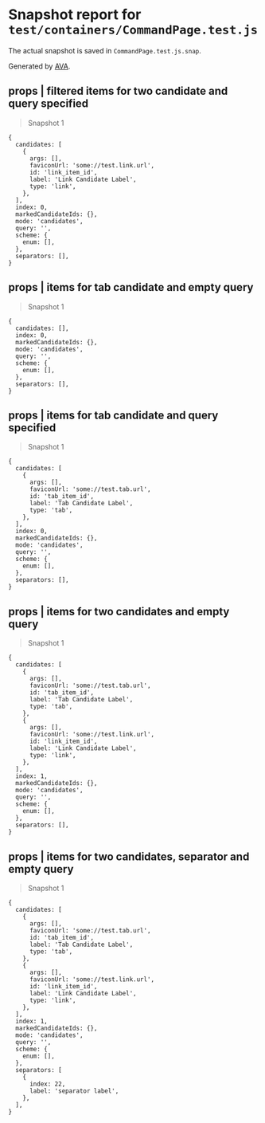 # Snapshot report for `test/containers/CommandPage.test.js`

The actual snapshot is saved in `CommandPage.test.js.snap`.

Generated by [AVA](https://ava.li).

## props | filtered items for two candidate and query specified

> Snapshot 1

    {
      candidates: [
        {
          args: [],
          faviconUrl: 'some://test.link.url',
          id: 'link_item_id',
          label: 'Link Candidate Label',
          type: 'link',
        },
      ],
      index: 0,
      markedCandidateIds: {},
      mode: 'candidates',
      query: '',
      scheme: {
        enum: [],
      },
      separators: [],
    }

## props | items for tab candidate and empty query

> Snapshot 1

    {
      candidates: [],
      index: 0,
      markedCandidateIds: {},
      mode: 'candidates',
      query: '',
      scheme: {
        enum: [],
      },
      separators: [],
    }

## props | items for tab candidate and query specified

> Snapshot 1

    {
      candidates: [
        {
          args: [],
          faviconUrl: 'some://test.tab.url',
          id: 'tab_item_id',
          label: 'Tab Candidate Label',
          type: 'tab',
        },
      ],
      index: 0,
      markedCandidateIds: {},
      mode: 'candidates',
      query: '',
      scheme: {
        enum: [],
      },
      separators: [],
    }

## props | items for two candidates and empty query

> Snapshot 1

    {
      candidates: [
        {
          args: [],
          faviconUrl: 'some://test.tab.url',
          id: 'tab_item_id',
          label: 'Tab Candidate Label',
          type: 'tab',
        },
        {
          args: [],
          faviconUrl: 'some://test.link.url',
          id: 'link_item_id',
          label: 'Link Candidate Label',
          type: 'link',
        },
      ],
      index: 1,
      markedCandidateIds: {},
      mode: 'candidates',
      query: '',
      scheme: {
        enum: [],
      },
      separators: [],
    }

## props | items for two candidates, separator and empty query

> Snapshot 1

    {
      candidates: [
        {
          args: [],
          faviconUrl: 'some://test.tab.url',
          id: 'tab_item_id',
          label: 'Tab Candidate Label',
          type: 'tab',
        },
        {
          args: [],
          faviconUrl: 'some://test.link.url',
          id: 'link_item_id',
          label: 'Link Candidate Label',
          type: 'link',
        },
      ],
      index: 1,
      markedCandidateIds: {},
      mode: 'candidates',
      query: '',
      scheme: {
        enum: [],
      },
      separators: [
        {
          index: 22,
          label: 'separator label',
        },
      ],
    }
